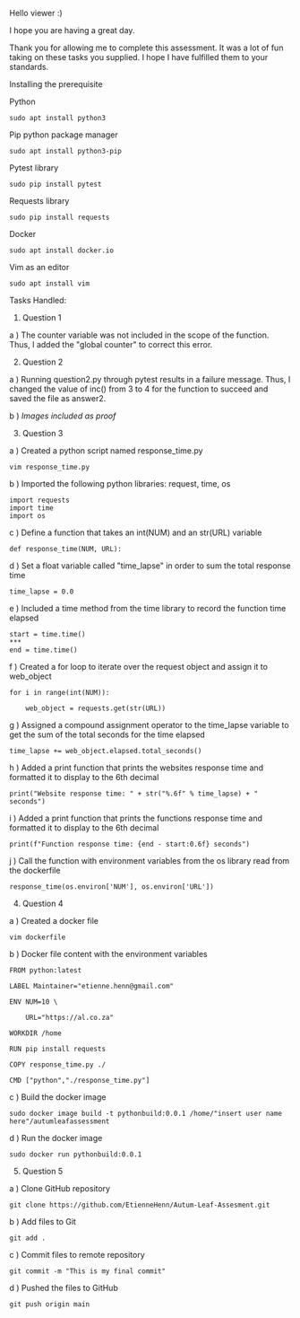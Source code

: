 Hello viewer :)

I hope you are having a great day.

Thank you for allowing me to complete this assessment. It was a lot of fun taking on these tasks you supplied. I hope I have fulfilled them to your standards.

Installing the prerequisite

Python

    sudo apt install python3
Pip python package manager

    sudo apt install python3-pip
Pytest library

    sudo pip install pytest
Requests library

    sudo pip install requests
Docker

    sudo apt install docker.io
Vim as an editor

    sudo apt install vim
Tasks Handled:

1) Question 1

a )  The counter variable was not included in the scope of the function.
  Thus, I added the "global counter" to correct this error.
  
2) Question 2

a )  Running question2.py through pytest results in a failure message.
    Thus, I changed the value of inc() from 3 to 4 for the function to succeed and saved the file as answer2.

b )  *Images included as proof*

3) Question 3

a )  Created a python script named response_time.py

    vim response_time.py

b )  Imported the following python libraries: request, time, os

    import requests
    import time
    import os

c )  Define a function that takes an int(NUM) and an str(URL) variable

    def response_time(NUM, URL):

d )  Set a float variable called "time_lapse" in order to sum the total response time

    time_lapse = 0.0

e )  Included a time method from the time library to record the function time elapsed

    start = time.time()
    ***
    end = time.time()

f )  Created a for loop to iterate over the request object and assign it to web_object

    for i in range(int(NUM)):

        web_object = requests.get(str(URL))

g )  Assigned a compound assignment operator to the time_lapse variable to get the sum of the total seconds for the time elapsed

    time_lapse += web_object.elapsed.total_seconds()

 h ) Added a print function that prints the websites response time and formatted it to display to the 6th decimal

    print("Website response time: " + str("%.6f" % time_lapse) + " seconds")

 i ) Added a print function that prints the functions response time and formatted it to display to the 6th decimal

    print(f"Function response time: {end - start:0.6f} seconds")

 j ) Call the function with environment variables from the os library read from the dockerfile

    response_time(os.environ['NUM'], os.environ['URL'])
    
4) Question 4

a ) Created a docker file

    vim dockerfile

b ) Docker file content with the environment variables

    FROM python:latest

    LABEL Maintainer="etienne.henn@gmail.com"

    ENV NUM=10 \

        URL="https://al.co.za"

    WORKDIR /home

    RUN pip install requests

    COPY response_time.py ./

    CMD ["python","./response_time.py"]

c ) Build the docker image

    sudo docker image build -t pythonbuild:0.0.1 /home/"insert user name here"/autumleafassessment

d ) Run the docker image

    sudo docker run pythonbuild:0.0.1
    
5) Question 5

a ) Clone GitHub repository

    git clone https://github.com/EtienneHenn/Autum-Leaf-Assesment.git

b ) Add files to Git

    git add .

c ) Commit files to remote repository

    git commit -m "This is my final commit"

d ) Pushed the files to GitHub

    git push origin main
